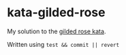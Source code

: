 # kata-gilded-rose

My solution to the [gilded rose kata](https://github.com/dmerejkowsky/kata-gilded-rose).

Written using `test && commit || revert`

